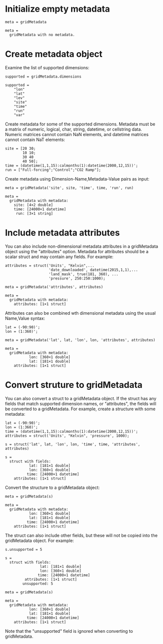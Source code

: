 # Initialize empty metadata

```in
meta = gridMetadata
```

```out
meta = 
  gridMetadata with no metadata.
```


# Create metadata object

Examine the list of supported dimensions:

```in
supported = gridMetadata.dimensions
```

```out
supported = 
    "lon"
    "lat"
    "lev"
    "site"
    "time"
    "run"
    "var"
```

Create metadata for some of the supported dimensions. Metadata must be a matrix of numeric, logical, char, string, datetime, or cellstring data. Numeric matrices cannot contain NaN elements, and datetime matrices cannot contain NaT elements:

```
site = [20 30;
        10 10;
        30 40
        40 50];
time = (datetime(1,1,15):calmonths(1):datetime(2000,12,15))';
run = ["Full-forcing";"Control";"CO2 Ramp"];
```

Create metadata using Dimension-Name,Metadata-Value pairs as input:

```in
meta = gridMetadata('site', site, 'time', time, 'run', run)
```

```out
meta = 
  gridMetadata with metadata:
    site: [4×2 double]
    time: [24000×1 datetime]
     run: [3×1 string]
```


# Include metadata attributes

You can also include non-dimensional metadata attributes in a gridMetadata object using the "attributes" option. Metadata for attributes should be a scalar struct and may contain any fields. For example:

```in
attributes = struct('Units', "Kelvin",...
                    'date_downloaded', datetime(2015,1,1),...
                    'land_mask', true(181, 360), ...
                    'pressure', 250:250:1000);
                
meta = gridMetadata('attributes', attributes)
```

```out
meta = 
  gridMetadata with metadata:
    attributes: [1×1 struct]
```

Attributes can also be combined wth dimensional metadata using the usual Name,Value syntax:

```in
lat = (-90:90)';
lon = (1:360)';

meta = gridMetadata('lat', lat, 'lon', lon, 'attributes', attributes)
```

```out
meta = 
  gridMetadata with metadata:
           lon: [360×1 double]
           lat: [181×1 double]
    attributes: [1×1 struct]
```


# Convert struture to gridMetadata

You can also convert a struct to a gridMetadata object. If the struct has any fields that match supported dimension names, or "attributes", the fields will be converted to a gridMetadata. For example, create a structure with some metadata:

```in
lat = (-90:90)';
lon = (1:360)';
time = (datetime(1,1,15):calmonths(1):datetime(2000,12,15))';
attributes = struct('Units', "Kelvin", 'pressure', 1000);

s = struct('lat', lat, 'lon', lon, 'time', time, 'attributes', attributes)
```

```out
s = 
  struct with fields:
           lat: [181×1 double]
           lon: [360×1 double]
          time: [24000×1 datetime]
    attributes: [1×1 struct]
```

Convert the structure to a gridMetadata object:

```in
meta = gridMetadata(s)
```

```out
meta = 
  gridMetadata with metadata:
           lon: [360×1 double]
           lat: [181×1 double]
          time: [24000×1 datetime]
    attributes: [1×1 struct]
```

The struct can also include other fields, but these will not be copied into the gridMetadata object. For example:

```in
s.unsupported = 5
```

```out
s = 
  struct with fields:
                lat: [181×1 double]
                lon: [360×1 double]
               time: [24000×1 datetime]
         attributes: [1×1 struct]
        unsupported: 5
```

```in
meta = gridMetadata(s)
```

```out
meta = 
  gridMetadata with metadata:
           lon: [360×1 double]
           lat: [181×1 double]
          time: [24000×1 datetime]
    attributes: [1×1 struct]
```

Note that the "unsupported" field is ignored when converting to gridMetadata.